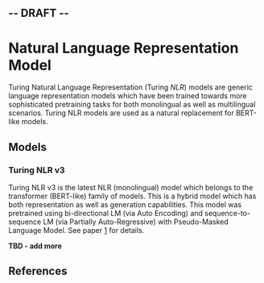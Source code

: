 ## 									-- DRAFT --



# Natural Language Representation Model


Turing Natural Language Representation (Turing *NLR*) models are generic language representation models which have been trained towards more sophisticated pretraining tasks for both monolingual as well as multilingual scenarios. Turing NLR models are used as a natural replacement for BERT-like models.

## Models

### Turing NLR v3
Turing NLR v3 is the latest NLR (monolingual) model which belongs to the transformer (BERT-like) family of models. This is a hybrid model which has both representation as well as generation capabilities. This model was pretrained using bi-directional LM (via Auto Encoding) and sequence-to-sequence LM (via Partially Auto-Regressive) with Pseudo-Masked Language Model. See paper [1] for details.

**TBD - add more**



## References

[1]: https://arxiv.org/abs/2002.12804 "UniLMv2: Pseudo-Masked Language Models for Unified Language Model Pre-Training"

[UniLMv2 Paper]: https://arxiv.org/abs/2002.12804
